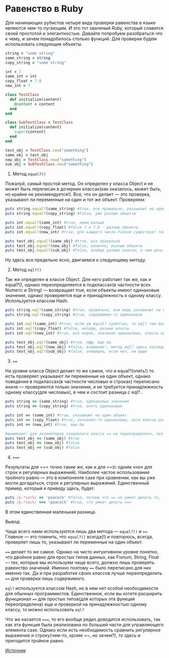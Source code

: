 # Равенство в Ruby

Для начинающих рубистов четыре вида проверки равенства в языке являются чем-то пугающим.
И это тот хваленый Ruby, который славится своей простотой и элегантностью. Давайте попробуем разобраться что к чему, и зачем понадобилось столько функций. Для проверки будем использовать следующие объекты.

```ruby
string = "some string"
same_string = string
copy_string = "some string"

int = 7
same_int = int
copy_float = 7.0
new_int = 7

class TestClass
  def initialize(content)
    @content = content
  end
end

class SubTestClass < TestClass
  def initialize(content)
    super(content)
  end
end

test_obj = TestClass.new("something")
same_obj = test_obj
new_obj = TestClass.new("something")
sub_obj = SubTestClass.new("something")
```



1. Метод `equal?()`

Пожалуй, самый простой метод. Он определен у класса Object и не может быть переписан в дочерних классах(как оказалось, может быть, но крайне не рекомендуется!). Все, что он делает — это проверка, указывают ли переменные на один и тот же объект.
Проверяем:

```ruby
puts string.equal?(same_string) #true, все правильно, указывают на один объект
puts string.equal?(copy_string) #false, уже разные объекты

puts int.equal?(same_int) #true, идем дальше
puts int.equal?(copy_float) #false 7 и 7.0 - разные объекты
puts int.equal?(new_int) #true, для каждого числа Fixnum существует только один экземпляр, поэтому и #свойства object_id у них одинаковые. Однако, это не значит, что при изменении new_int, изменится int

puts test_obj.equal?(same_obj) #true, все правильно
puts test_obj.equal?(new_obj) #false, конечно, разные объекты
puts test_obj.equal?(sub_obj) #false, вообще разные классы, о чем речь
```

Ну здесь все предельно ясно, двигаемся к следующему методу.

2. Метод `eql?()`

Так же определен в классе Object. Для него работает так же, как и equal?(), однако переопределяется в подклассах(в частности всех Numeric и String) — возвращает true, если объекты имеют одинаковые значения, однако проверяется еще и принадлежность к одному классу. Используется классом Hash.

```ruby
puts string.eql?(same_string) #true, правильно, они ведь указывают на один объект
puts string.eql?(copy_string) #true, содержимое-то одинаковое

puts int.eql?(same_int) #true, если уж equal? сработал, то eql? тем более
puts int.eql?(copy_float) #false, нелады, разные классы
puts int.eql?(new_int) #true, все верно, значения одинаковые, классы одинаковые

puts test_obj.eql?(same_obj) #true, пфф, еще бы
puts test_obj.eql?(new_obj) #false, внимание!, метод eql? здесь наследовался прямо из Object, поэтому #работает как equal? 
puts test_obj.eql?(sub_obj) #false, очевидно, если нет, см выше
```

3. `==`

На уровне класса Object делает то же самое, что и equal?(опять!) то есть проверяет указывают ли переменные на один объект, однако поведение в подклассах(в частности числовых и строках) переписано иначе — проверяются только значения, и не требуется принадлежность одному классу(для числовых), в чем и состоит разница с eql?..

```ruby
puts string == (same_string) #true, одинаковые значения
puts string == (copy_string) #true, опять одинаковые

puts int == (same_int) #true, указывают на один объект
puts int == (copy_float) #true, значения-то одинаковые, хотя классы разные
puts int == (new_int) #true, еще бы

#внимание! для экземпляров созданного класса == не переопределено, поэтому наследуется вновь из #Object, то есть опять работает как equal?
puts test_obj == (same_obj) #true
puts test_obj == (new_obj) #false
puts test_obj == (sub_obj) #false
```

4. `===`

Результаты для === точно такие же, как и для ==(с одним «но» для строк и регулярных выражений). Наиболее частое использование тройного равно — это в компоненте case при сравнении, как вы уже могли догадаться, строк и регулярных выражений.
Единственный пример, который я приведу здесь, будет:

```ruby
puts /p.*cock/ == 'peacock' #false, потому что == не умеет делать то,
puts /p.*cock/ === 'peacock' #true, что умеет делать ===
```

В этом единственная маленькая разница.

Вывод:

Чаще всего нами используются лишь два метода — `equal?()` и `==`. Главное — это помнить, что `equal?()` всегда(!) и повторюсь, всегда, проверяет лишь то, указывают ли переменные на один объект.

`==` делает то же самое. Однако на чисто интуитивном уровне понятно, что двойное равно для простых типов данных, как Fixnum, String, Float — тех, которые мы используем чаще всего, должно лишь проверять равенство значений. Именно поэтому `==` было переписано для них именно так. Да и при разработке своих классов лучше переопределить `==` для проверки лишь содержимого.

`eql?` используется классом Hash, но в нем нет особой необходимости для обычных программистов. Единственное, если вы хотите расширить функционал `==` для простых типов(для которых эта функция переопределена) еще и проверкой на принадлежностью одному классу, то можно использовать `eql?`

Что же касается `===`, то его вообще редко доводится использовать, так как эта функция была реализована по большей части для управляющего элемента case. Однако если есть необходимость сравнить регулярное выражение и строку(чем-то, кроме =~, но зачем?), то здесь и пригодится тройное равно.

[Источник](https://habr.com/ru/articles/124113/)